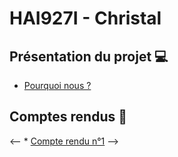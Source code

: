 # HAI927I - Christal

## Présentation du projet 💻

* [Pourquoi nous ?]()

## Comptes rendus 📝
<-- * [Compte rendu n°1]() -->
